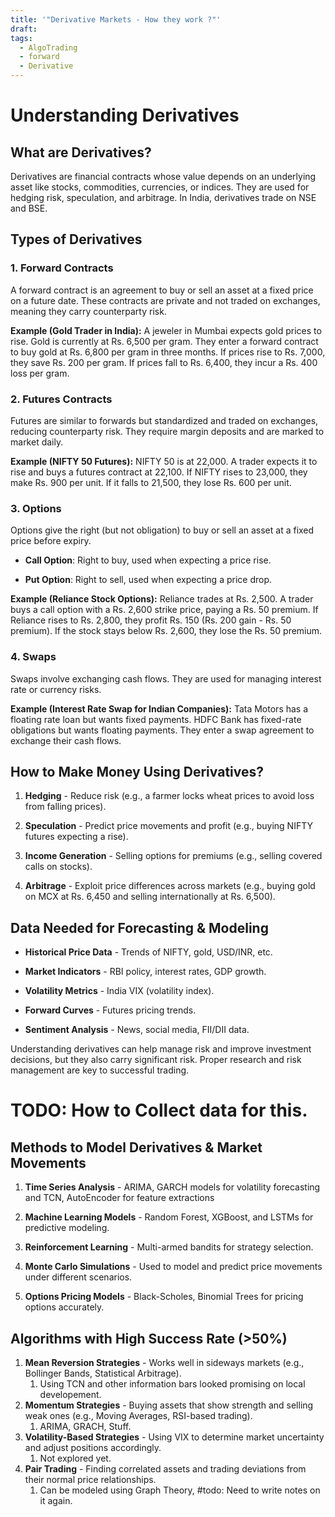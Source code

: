 ```yaml
---
title: '"Derivative Markets - How they work ?"'
draft: 
tags:
  - AlgoTrading
  - forward
  - Derivative
---
```

# Understanding Derivatives

## What are Derivatives?

Derivatives are financial contracts whose value depends on an underlying asset like stocks, commodities, currencies, or indices. They are used for hedging risk, speculation, and arbitrage. In India, derivatives trade on NSE and BSE.

## Types of Derivatives

### 1. Forward Contracts

A forward contract is an agreement to buy or sell an asset at a fixed price on a future date. These contracts are private and not traded on exchanges, meaning they carry counterparty risk.

**Example (Gold Trader in India):** A jeweler in Mumbai expects gold prices to rise. Gold is currently at Rs. 6,500 per gram. They enter a forward contract to buy gold at Rs. 6,800 per gram in three months. If prices rise to Rs. 7,000, they save Rs. 200 per gram. If prices fall to Rs. 6,400, they incur a Rs. 400 loss per gram.

### 2. Futures Contracts

Futures are similar to forwards but standardized and traded on exchanges, reducing counterparty risk. They require margin deposits and are marked to market daily.

**Example (NIFTY 50 Futures):** NIFTY 50 is at 22,000. A trader expects it to rise and buys a futures contract at 22,100. If NIFTY rises to 23,000, they make Rs. 900 per unit. If it falls to 21,500, they lose Rs. 600 per unit.

### 3. Options

Options give the right (but not obligation) to buy or sell an asset at a fixed price before expiry.

- **Call Option**: Right to buy, used when expecting a price rise.
    
- **Put Option**: Right to sell, used when expecting a price drop.
    

**Example (Reliance Stock Options):** Reliance trades at Rs. 2,500. A trader buys a call option with a Rs. 2,600 strike price, paying a Rs. 50 premium. If Reliance rises to Rs. 2,800, they profit Rs. 150 (Rs. 200 gain - Rs. 50 premium). If the stock stays below Rs. 2,600, they lose the Rs. 50 premium.

### 4. Swaps

Swaps involve exchanging cash flows. They are used for managing interest rate or currency risks.

**Example (Interest Rate Swap for Indian Companies):** Tata Motors has a floating rate loan but wants fixed payments. HDFC Bank has fixed-rate obligations but wants floating payments. They enter a swap agreement to exchange their cash flows.

## How to Make Money Using Derivatives?

1. **Hedging** - Reduce risk (e.g., a farmer locks wheat prices to avoid loss from falling prices).
    
2. **Speculation** - Predict price movements and profit (e.g., buying NIFTY futures expecting a rise).
    
3. **Income Generation** - Selling options for premiums (e.g., selling covered calls on stocks).
    
4. **Arbitrage** - Exploit price differences across markets (e.g., buying gold on MCX at Rs. 6,450 and selling internationally at Rs. 6,500).
    

## Data Needed for Forecasting & Modeling

- **Historical Price Data** - Trends of NIFTY, gold, USD/INR, etc.
    
- **Market Indicators** - RBI policy, interest rates, GDP growth.
    
- **Volatility Metrics** - India VIX (volatility index).
    
- **Forward Curves** - Futures pricing trends.
    
- **Sentiment Analysis** - News, social media, FII/DII data.
    

Understanding derivatives can help manage risk and improve investment decisions, but they also carry significant risk. Proper research and risk management are key to successful trading.


# TODO: How to Collect data for this.



## Methods to Model Derivatives & Market Movements

1. **Time Series Analysis** - ARIMA, GARCH models for volatility forecasting and TCN, AutoEncoder for feature extractions
    
2. **Machine Learning Models** - Random Forest, XGBoost, and LSTMs for predictive modeling.
    
3. **Reinforcement Learning** - Multi-armed bandits for strategy selection.
    
4. **Monte Carlo Simulations** - Used to model and predict price movements under different scenarios.
    
5. **Options Pricing Models** - Black-Scholes, Binomial Trees for pricing options accurately.
    

## Algorithms with High Success Rate (>50%)

1. **Mean Reversion Strategies** - Works well in sideways markets (e.g., Bollinger Bands, Statistical Arbitrage).
	1. Using TCN and other information bars looked promising on local developement.
2. **Momentum Strategies** - Buying assets that show strength and selling weak ones (e.g., Moving Averages, RSI-based trading).
	1. ARIMA, GRACH, Stuff.
3. **Volatility-Based Strategies** - Using VIX to determine market uncertainty and adjust positions accordingly.
	1. Not explored yet.
4. **Pair Trading** - Finding correlated assets and trading deviations from their normal price relationships.
	1. Can be modeled using Graph Theory, #todo: Need to write notes on it again.